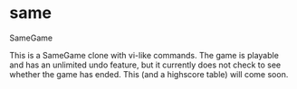 # same
SameGame

This is a SameGame clone with vi-like commands. The game is playable and
has an unlimited undo feature, but it currently does not check to see
whether the game has ended. This (and a highscore table) will come soon.

